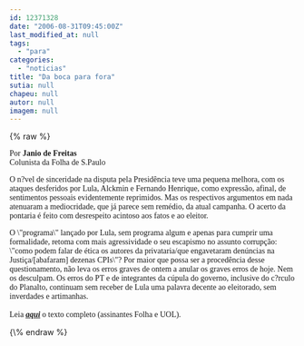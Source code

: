 ```yaml
---
id: 12371328
date: "2006-08-31T09:45:00Z"
last_modified_at: null
tags:
  - "para"
categories:
  - "noticias"
title: "Da boca para fora"
sutia: null
chapeu: null
autor: null
imagem: null
---
```

{\% raw %}
<p><P><FONT face=Verdana>Por <STRONG>Janio de Freitas</STRONG><BR>Colunista da Folha de S.Paulo</FONT></P></p>
<p><P><FONT face=Verdana>O n?vel de sinceridade na disputa pela Presidência teve uma pequena melhora, com os ataques desferidos por Lula, Alckmin e Fernando Henrique, como expressão, afinal, de sentimentos pessoais evidentemente reprimidos. Mas os respectivos argumentos em nada atenuaram a mediocridade, que já parece sem remédio, da atual campanha. O acerto da pontaria é feito com desrespeito acintoso aos fatos e ao eleitor.</FONT></P></p>
<p><P><FONT face=Verdana>O \"programa\" lançado por Lula, sem programa algum e apenas para cumprir uma formalidade, retoma com mais agressividade o seu escapismo no assunto corrupção: \"como podem falar de ética os autores da privataria/que engavetaram denúncias na Justiça/[abafaram] dezenas CPIs\"? Por maior que possa ser a procedência desse questionamento, não leva os erros graves de ontem a anular os graves erros de hoje. Nem os desculpam. Os erros do PT e de integrantes da cúpula do governo, inclusive do c?rculo do Planalto, continuam sem receber de Lula uma palavra decente ao eleitorado, sem inverdades e artimanhas.<BR><BR>Leia <STRONG><EM><U><A href=\"https://www1.folha.uol.com.br/fsp/brasil/fc3108200620.htm\" target=_blank>aqui</A></U></EM></STRONG> o texto completo (assinantes Folha e UOL).</FONT></P> </p>
{\% endraw %}